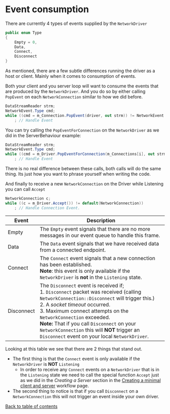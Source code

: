 # Event consumption

There are currently 4 types of events supplied by the `NetworkDriver`

```c#
public enum Type
{
    Empty = 0,
    Data,
    Connect,
    Disconnect
}
```

As mentioned, there are a few subtle differences running the driver as a host or client. Mainly when it comes to consumption of events.

Both your client and you server loop will want to consume the events that are produced by the `NetworkDriver`. And you do so by either calling `PopEvent` on each `NetworkConnection` similar to how we did before.

```c#
DataStreamReader strm;
NetworkEvent.Type cmd;
while ((cmd = m_Connection.PopEvent(driver, out strm)) != NetworkEvent.Type.Empty)
    ; // Handle Event
```

You can try calling the `PopEventForConnection` on the `NetworkDriver` as we did in the ServerBehaviour example:

```c#
DataStreamReader strm;
NetworkEvent.Type cmd;
while ((cmd = m_Driver.PopEventForConnection(m_Connections[i], out strm)) != NetworkEvent.Type.Empty)
    ; // Handle Event
```

There is no real difference between these calls, both calls will do the same thing. Its just how you want to phrase yourself when writing the code.

And finally to receive a new `NetworkConnection` on the Driver while Listening you can call `Accept`

```c#
NetworkConnection c;
while ((c = m_Driver.Accept()) != default(NetworkConnection))
    ; // Handle Connection Event.
```

| Event      | Description                                                  |
| ---------- | ------------------------------------------------------------ |
| Empty      | The `Empty` event signals that there are no more messages in our event queue to handle this frame. |
| Data       | The `Data` event signals that we have received data from a connected endpoint. |
| Connect    | The `Connect` event signals that a new connection has been established.<br> **Note**: this event is only available if the `NetworkDriver` is **not** in the `Listening` state. |
| Disconnect | The `Disconnect` event is received if;<br> 1. `Disconnect` packet was received (calling `NetworkConnection::Disconnect` will trigger this.)<br> 2. A *socket timeout* occurred.<br> 3. Maximum connect attempts on the `NetworkConnection` exceeded. <br> **Note:** That if you call `Disconnect` on your `NetworkConnection` this will **NOT** trigger an `Disconnect` event on your local `NetworkDriver`. |

Looking at this table we see that there are 2 things that stand out.

- The first thing is that the `Connect` event is only available if the `NetworkDriver` is **NOT** `Listening`
  - In order to receive any `Connect` events on a `NetworkDriver` that is in the `Listening` state we need to call the special function `Accept` just as we did in the *Creating a Server* section in the [Creating a minimal client and server](workflow-client-server.md) workflow page.
- The second thing to notice is that if you call `Disconnect` on a `NetworkConnection` this will not trigger an event inside your own driver.



[Back to table of contents](TableOfContents.md)
